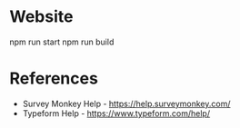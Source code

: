 # Website

npm run start
npm run build

# References

- Survey Monkey Help - https://help.surveymonkey.com/
- Typeform Help - https://www.typeform.com/help/
